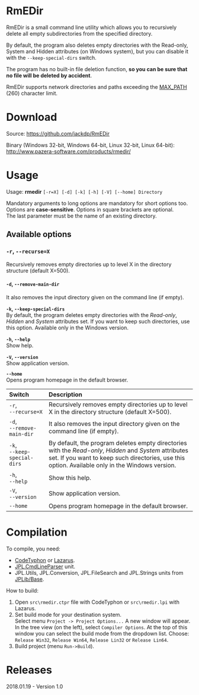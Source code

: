 # RmEDir 

RmEDir is a small command line utility which allows you to recursively delete all empty subdirectories from the specified directory.

By default, the program also deletes empty directories with the Read-only, System and Hidden attributes (on Windows system), but you can disable it with the `--keep-special-dirs` switch.

The program has no built-in file deletion function, **so you can be sure that no file will be deleted by accident**.

RmEDir supports network directories and paths exceeding the [MAX_PATH](https://msdn.microsoft.com/en-us/library/windows/desktop/aa365247%28v=vs.85%29.aspx?f=255&MSPPError=-2147217396#maxpath) (260) character limit.


# Download

Source: https://github.com/jackdp/RmEDir

Binary (Windows 32-bit, Windows 64-bit, Linux 32-bit, Linux 64-bit): http://www.pazera-software.com/products/rmedir/


# Usage

Usage: **rmedir** `[-r=X] [-d] [-k] [-h] [-V] [--home] Directory`

Mandatory arguments to long options are mandatory for short options too.  
Options are **case-sensitive**. Options in square brackets are optional.  
The last parameter must be the name of an existing directory.

## Available options

### `-r`, `--recurse=X`
Recursively removes empty directories up to level X in the directory structure (default X=500).

#### `-d`, `--remove-main-dir`  
It also removes the input directory given on the command line (if empty).

**`-k`, `--keep-special-dirs`**  
By default, the program deletes empty directories with the *Read-only*, *Hidden* and *System* attributes set. If you want to keep such directories, use this option. Available only in the Windows version.

**`-h`, `--help`**  
Show help.

**`-V`, `--version`**  
Show application version.

**`--home`**  
Opens program homepage in the default browser.


Switch | Description |
|:---|:---|
| `-r`,<br>`--recurse=X` | Recursively removes empty directories up to level X in the directory structure (default X=500). |
| `-d`,<br>`--remove-main-dir` | It also removes the input directory given on the command line (if empty).
| `-k`,<br>`--keep-special-dirs` | By default, the program deletes empty directories with the *Read-only*, *Hidden* and *System* attributes set. If you want to keep such directories, use this option. Available only in the Windows version. |
| `-h`,<br>`--help` | Show this help. |
| `-V`,<br>`--version` | Show application version. |
| `--home` | Opens program homepage in the default browser. |


# Compilation

To compile, you need:
- [CodeTyphon](http://pilotlogic.com/sitejoom/) or [Lazarus](https://www.lazarus-ide.org/).
- [JPL.CmdLineParser](https://github.com/jackdp/JPL.CmdLineParser) unit.
- JPL.Utils, JPL.Conversion, JPL.FileSearch and JPL.Strings units from [JPLib/Base](https://github.com/jackdp/JPLib/tree/master/Base).

How to build:
1. Open `src\rmedir.ctpr` file with CodeTyphon or `src\rmedir.lpi` with Lazarus.
2. Set build mode for your destination system.  
Select menu `Project -> Project Options...` A new window will appear.
In the tree view (on the left), select `Compiler Options`.
At the top of this window you can select the build mode from the dropdown list.
Choose: `Release Win32`, `Release Win64`, `Release Lin32` or `Release Lin64`.
3. Build project (menu `Run->Build`).


# Releases

2018.01.19 - Version 1.0
